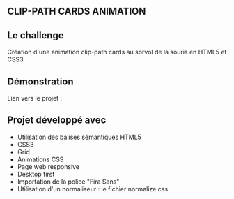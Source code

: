 ## CLIP-PATH CARDS ANIMATION

## Le challenge

Création d'une animation clip-path cards au sorvol de la souris en HTML5 et CSS3.

## Démonstration

Lien vers le projet :

## Projet développé avec

- Utilisation des balises sémantiques HTML5
- CSS3
- Grid
- Animations CSS
- Page web responsive
- Desktop first
- Importation de la police "Fira Sans"
- Utilisation d'un normaliseur : le fichier normalize.css
